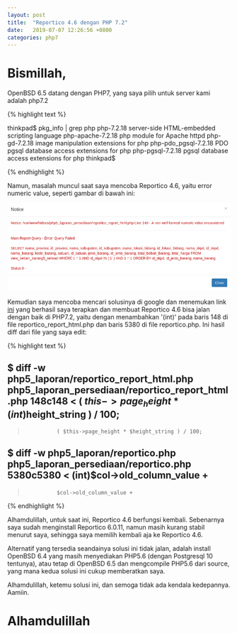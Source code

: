 ```yaml
---
layout: post
title:  "Reportico 4.6 dengan PHP 7.2"
date:   2019-07-07 12:26:56 +0800
categories: php7
---
```


# Bismillah,

OpenBSD 6.5 datang dengan PHP7, yang saya pilih untuk server kami adalah php7.2

{% highlight text %}

thinkpad$ pkg_info | grep php
php-7.2.18          server-side HTML-embedded scripting language
php-apache-7.2.18   php module for Apache httpd
php-gd-7.2.18       image manipulation extensions for php
php-pdo_pgsql-7.2.18 PDO pgsql database access extensions for php
php-pgsql-7.2.18    pgsql database access extensions for php
thinkpad$

{% endhighlight %}

Namun, masalah muncul saat saya mencoba Reportico 4.6, yaitu error numeric value,
seperti gambar di bawah ini:

![Gambar1](/assets/reportico_error1.png)

Kemudian saya mencoba mencari solusinya di google dan menemukan
link [ini](http://www.reportico.org/forum/d/52152-a-non-well-formed-numeric-value-encountered)
yang berhasil saya terapkan dan membuat Reportico 4.6 bisa jalan dengan
baik di PHP7.2, yaitu dengan menambahkan '(int)' pada baris 148 di file reportico_report_html.php
dan baris 5380 di file reportico.php. Ini hasil diff dari file yang saya edit:


{% highlight text %}

$ diff -w php5_laporan/reportico_report_html.php  php5_laporan_persediaan/reportico_report_html.php
148c148
< 				( $this->page_height * (int)$height_string ) / 100;
---
> 				( $this->page_height * $height_string ) / 100;
$ diff -w php5_laporan/reportico.php php5_laporan_persediaan/reportico.php
5380c5380
< 				(int)$col->old_column_value +
---
> 				$col->old_column_value +

{% endhighlight %}

Alhamdulillah, untuk saat ini, Reportico 4.6 berfungsi kembali. Sebenarnya saya sudah
menginstall Reportico 6.0.11, namun masih kurang stabil menurut saya, sehingga
saya memilih kembali aja ke Reportico 4.6.

Alternatif yang tersedia seandainya solusi ini tidak jalan, adalah install OpenBSD 6.4 yang
masih menyediakan PHP5.6 (dengan Postgresql 10 tentunya), atau tetap di OpenBSD 6.5 dan
mengcompile PHP5.6 dari source, yang
mana kedua solusi ini cukup memberatkan saya.

Alhamdulillah, ketemu solusi ini, dan semoga tidak ada kendala kedepannya. Aamiin.

# Alhamdulillah
